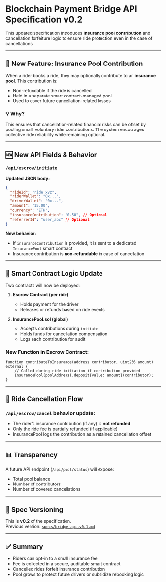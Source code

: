 # Blockchain Payment Bridge API Specification v0.2

This updated specification introduces **insurance pool contribution** and cancellation forfeiture logic to ensure ride protection even in the case of cancellations.

---

## 🔧 New Feature: Insurance Pool Contribution

When a rider books a ride, they may optionally contribute to an **insurance pool**. This contribution is:
- Non-refundable if the ride is cancelled
- Held in a separate smart contract-managed pool
- Used to cover future cancellation-related losses

### 💡 Why?
This ensures that cancellation-related financial risks can be offset by pooling small, voluntary rider contributions. The system encourages collective ride reliability while remaining optional.

---

## 🆕 New API Fields & Behavior

### `/api/escrow/initiate`

**Updated JSON body:**
```json
{
  "rideId": "ride_xyz",
  "riderWallet": "0x...",
  "driverWallet": "0x...",
  "amount": "15.00",
  "currency": "ETH",
  "insuranceContribution": "0.50", // Optional
  "referrerId": "user_abc" // Optional
}
```

**New behavior:**
- If `insuranceContribution` is provided, it is sent to a dedicated `InsurancePool` smart contract
- Insurance contribution is **non-refundable** in case of cancellation

---

## 🧠 Smart Contract Logic Update

Two contracts will now be deployed:

1. **Escrow Contract (per ride)**  
   - Holds payment for the driver
   - Releases or refunds based on ride events

2. **InsurancePool.sol (global)**  
   - Accepts contributions during `initiate`
   - Holds funds for cancellation compensation
   - Logs each contribution for audit

### New Function in Escrow Contract:

```solidity
function contributeToInsurance(address contributor, uint256 amount) external {
    // Called during ride initiation if contribution provided
    InsurancePool(poolAddress).deposit{value: amount}(contributor);
}
```

---

## 🔁 Ride Cancellation Flow

### `/api/escrow/cancel` behavior update:

- The rider’s insurance contribution (if any) is **not refunded**
- Only the ride fee is partially refunded (if applicable)
- InsurancePool logs the contribution as a retained cancellation offset

---

## 📊 Transparency

A future API endpoint (`/api/pool/status`) will expose:
- Total pool balance
- Number of contributors
- Number of covered cancellations

---

## 🔄 Spec Versioning

This is **v0.2** of the specification.  
Previous version: [`specs/bridge-api.v0.1.md`](bridge-api.v0.1.md)

---

## ✅ Summary

- Riders can opt-in to a small insurance fee
- Fee is collected in a secure, auditable smart contract
- Cancelled rides forfeit insurance contribution
- Pool grows to protect future drivers or subsidize rebooking logic
